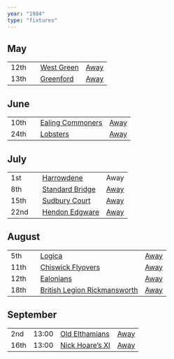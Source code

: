 ```yaml
---
year: "1984"
type: "fixtures"
---
```


## May

|  |  |  |  |
|:---|:---|:---|:---|
| 12th |  | [West Green](/1984/west-green) | [Away](https://goo.gl/maps/RuqU3SDAXZkYVKds6) |
| 13th |  | [Greenford](/1984/greenford) | [Away](https://goo.gl/maps/KSqR2KXpRxmpCBPi8) |

## June

|  |  |  |  |
|:---|:---|:---|:---|
| 10th |  | [Ealing Commoners](/1984/ealing-commoners) | [Away]() |
| 24th |  | [Lobsters](/1984/lobsters) | [Away](https://goo.gl/maps/FDQEWGwmyb21QdUP7) |

## July

|  |  |  |  |
|:---|:---|:---|:---|
| 1st |  | [Harrowdene](/1984/harrowdene) | Away |
| 8th |  | [Standard Bridge](/1984/standard-bridge) | [Away](https://goo.gl/maps/G6cubBmpvEdgcr4aA) |
| 15th |  | [Sudbury Court](/1984/sudbury-court) | [Away](https://goo.gl/maps/V8bczaHKx4hTtsf96) |
| 22nd |  | [Hendon Edgware](/1984/hendon-edgware) | [Away](https://goo.gl/maps/GXV5pevaYGgK6Xqj6) |

## August

|  |  |  |  |
|:---|:---|:---|:---|
| 5th |  | [Logica](/1984/logica) | [Away](https://goo.gl/maps/Fx66VqDovzYn2pBCA) |
| 11th |  | [Chiswick Flyovers](/1984/chiswick-flyovers) | [Away](https://goo.gl/maps/Mt3bL7Dhjy9wFKXh8) |
| 12th |  | [Ealonians](/1984/ealonians) | [Away](https://goo.gl/maps/PsUYWdT94Y2EWxa16) |
| 18th |  | [British Legion Rickmansworth](/1984/british-legion-rickmansworth) | [Away](https://goo.gl/maps/AkWQUyHTgkJh5kPcA) |

## September

|  |  |  |  |
|:---|:---|:---|:---|
| 2nd | 13:00 | [Old Elthamians](/1984/old-elthamians) | [Away](https://goo.gl/maps/AkWQUyHTgkJh5kPcA) |
| 16th | 13:00 | [Nick Hoare’s XI](/1984/nick-hoares-xi) | [Away](https://goo.gl/maps/XPCpKbfekbj44GJR7) |